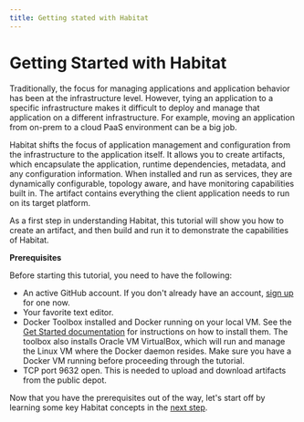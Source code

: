 ```yaml
---
title: Getting stated with Habitat
---
```


# Getting Started with Habitat
Traditionally, the focus for managing applications and application behavior has been at the infrastructure level. However, tying an application to a specific infrastructure makes it difficult to deploy and manage that application on a different infrastructure. For example, moving an application from on-prem to a cloud PaaS environment can be a big job.

Habitat shifts the focus of application management and configuration from the infrastructure to the application itself. It allows you to create artifacts, which encapsulate the application, runtime dependencies, metadata, and any configuration information. When installed and run as services, they are dynamically configurable, topology aware, and have monitoring capabilities built in. The artifact contains everything the client application needs to run on its target platform.

As a first step in understanding Habitat, this tutorial will show you how to create an artifact, and then build and run it to demonstrate the capabilities of Habitat.

**Prerequisites**

Before starting this tutorial, you need to have the following:

*   An active GitHub account. If you don't already have an account, [sign up](https://github.com/) for one now.
*   Your favorite text editor.
*   Docker Toolbox installed and Docker running on your local VM. See the [Get Started documentation](https://docs.docker.com/mac/) for instructions on how to install them. The toolbox also installs Oracle VM VirtualBox, which will run and manage the Linux VM where the Docker daemon resides. Make sure you have a Docker VM running before proceeding through the tutorial.
*   TCP port 9632 open. This is needed to upload and download artifacts from the public depot.

Now that you have the prerequisites out of the way, let's start off by learning some key Habitat concepts in the [next step](/tutorials/getting-started-basic-concepts).
